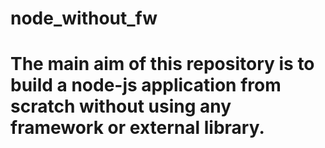 # node_without_fw

# The main aim of this repository is to build a node-js application  from scratch without using any framework or external library.